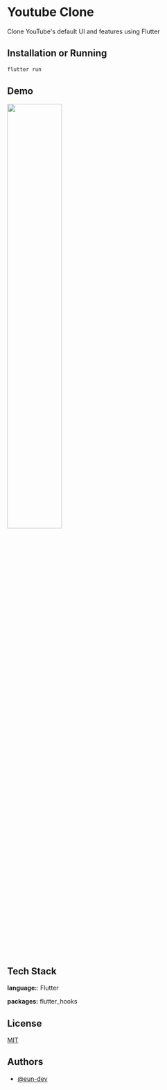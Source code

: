 # Youtube Clone

Clone YouTube's default UI and features using Flutter

## Installation or Running

```bash
flutter run
```


## Demo
<img src="./assets/github/demo.gif" width="50%" height="50%"/>

<!-- ![](https://github.com/eun-dev/youtube_clone/blob/main/assets/github/demo.gif) -->


## Tech Stack

**language:**: Flutter

**packages:** flutter_hooks


## License

[MIT](https://choosealicense.com/licenses/mit/)


## Authors

- [@eun-dev](https://github.com/eun-dev)

